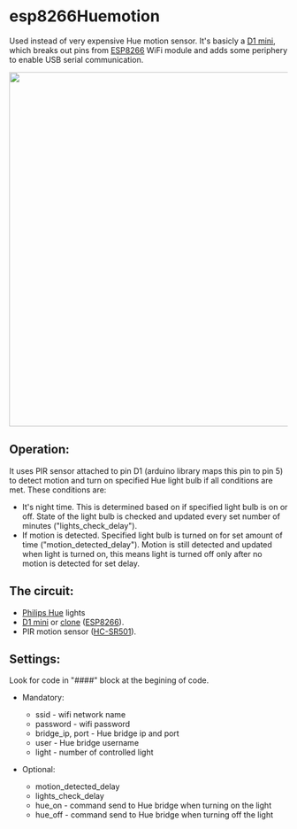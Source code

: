 # esp8266Huemotion
  
Used instead of very expensive Hue motion sensor.
It's basicly a [D1 mini](https://www.wemos.cc/product/d1-mini.html), which breaks out pins from [ESP8266](https://en.wikipedia.org/wiki/ESP8266) WiFi module and adds some periphery to enable USB serial communication.

<img src="http://i.imgur.com/AjdKpPT.jpg?1" width="640">


## Operation:
It uses PIR sensor attached to pin D1 (arduino library maps this pin to pin 5) to detect motion and turn on specified Hue light bulb if all conditions are met. These conditions are:
* It's night time. This is determined based on if specified light bulb is on or off. State of the light bulb is checked and updated every set number of minutes ("lights_check_delay").
*  If motion is detected. Specified light bulb is turned on for set amount of time ("motion_detected_delay"). Motion is still detected and updated when light is turned on, this means light is turned off only after no motion is detected for set delay.

## The circuit:
  * [Philips Hue](http://www2.meethue.com/en-us) lights
  * [D1 mini](https://www.wemos.cc/product/d1-mini.html) or [clone](http://www.ebay.co.uk/itm/ESP8266-D1-Mini-Clone-WIFI-Dev-Kit-Development-Board-for-Arduino-ESP-NodeMCU-Lua-/251863466044) ([ESP8266](https://en.wikipedia.org/wiki/ESP8266)).
  * PIR motion sensor ([HC-SR501](http://www.ebay.com/itm/10pcs-HC-SR501-Adjust-IR-Pyroelectric-Infrared-PIR-Motion-Sensor-Detector-Module-/131028677440)).

## Settings:
Look for code in "####" block at the begining of code.

* Mandatory:
  * ssid - wifi network name
  * password - wifi password
  * bridge_ip, port - Hue bridge ip and port
  * user - Hue bridge username
  * light - number of controlled light

* Optional:
  * motion_detected_delay
  * lights_check_delay
  * hue_on - command send to Hue bridge when turning on the light
  * hue_off - command send to Hue bridge when turning off the light